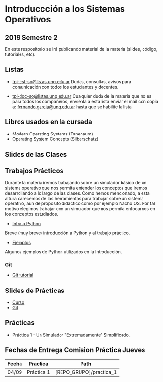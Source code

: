 # Introduccción a los Sistemas Operativos

## 2019 Semestre 2

En este respositorio se irá publicando material de la materia (slides, código, tutoriales, etc).


## Listas

- tpi-est-so@listas.unq.edu.ar
        Dudas, consultas, avisos para comunicación con todos los estudiantes y docentes.

- tpi-doc-so@listas.unq.edu.ar
 Cualquier duda de la materia que no es para todos los compañeros, envíenla a esta lista
 enviar el mail con copia a: fernando.garcia@unq.edu.ar hasta que se habilite la lista


## Libros usados en la cursada

- Modern Operating Systems (Tanenaum)
- Operating System Concepts (Silberschatz)


## Slides de las Clases


## Trabajos Prácticos

Durante la materia iremos trabajando sobre un simulador básico de un sistema operativo que nos permita entender los conceptos que iremos desarrollando a lo largo de las clases. Como hemos mencionado, a esta altura carecemos de las herramientas para trabajar sobre un sistema operativo, aún de propósito didáctico como por ejemplo Nacho OS. Por tal motivo elegimos trabajar con un simulador que nos permita enfocarnos en los conceptos estudiados.

- [Intro a Python](./python/python_intro.md)

Breve (muy breve) introducción a Python y al trabajo práctico.

- [Ejemplos](./python/examples)

Algunos ejemplos de Python utilizados en la Introducción.



### Git

- [Git tutorial](http://rogerdudler.github.io/git-guide/)


## Slides de Prácticas
- [Curso](./practicas/slides/00_curso.pdf)
- [Git](./practicas/slides/00_git.pdf)

## Prácticas
- [Práctica 1 - Un Simulador "Extremadamente" Simplificado.](./practicas/practica_1) 




## Fechas de Entrega Comision Práctica Jueves

| Fecha  | Practica   | Path |
| ------ | --------   | ---------- |
| 04/09  | Práctica 1 |  [REPO_GRUPO]/practica_1 |


